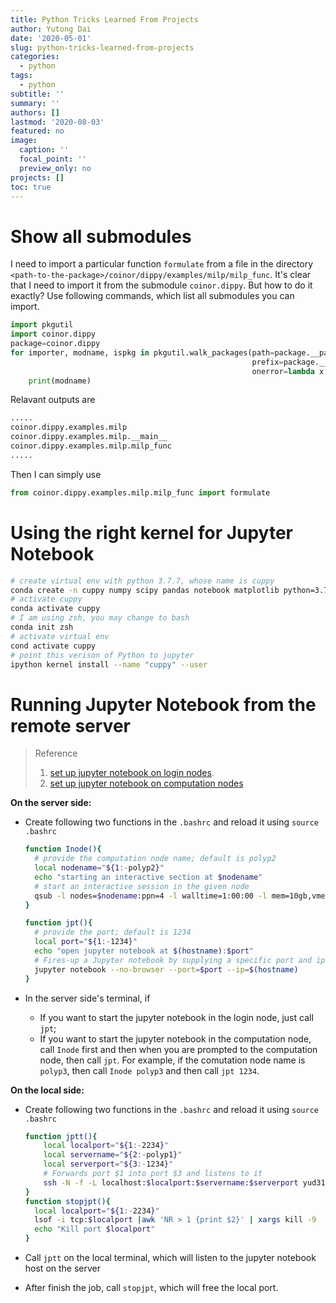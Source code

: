 ```yaml
---
title: Python Tricks Learned From Projects
author: Yutong Dai
date: '2020-05-01'
slug: python-tricks-learned-from-projects
categories:
  - python
tags:
  - python
subtitle: ''
summary: ''
authors: []
lastmod: '2020-08-03'
featured: no
image:
  caption: ''
  focal_point: ''
  preview_only: no
projects: []
toc: true
---
```



# Show all submodules

I need to import a particular function `formulate` from a file in the directory `<path-to-the-package>/coinor/dippy/examples/milp/milp_func`.
It's clear that I need to import it from the submodule `coinor.dippy`. But how to do it exactly?
Use following commands, which list all submodules you can import.

```python
import pkgutil
import coinor.dippy
package=coinor.dippy
for importer, modname, ispkg in pkgutil.walk_packages(path=package.__path__,
                                                      prefix=package.__name__+'.',
                                                      onerror=lambda x: None):
    print(modname)
```
Relavant outputs are
```python
.....
coinor.dippy.examples.milp
coinor.dippy.examples.milp.__main__
coinor.dippy.examples.milp.milp_func
.....
```

Then I can simply use

```python
from coinor.dippy.examples.milp.milp_func import formulate
```

# Using the right kernel for Jupyter Notebook

```bash
# create virtual env with python 3.7.7, whose name is cuppy
conda create -n cuppy numpy scipy pandas notebook matplotlib python=3.7.7 
# activate cuppy
conda activate cuppy
# I am using zsh, you may change to bash
conda init zsh 
# activate virtual env
cond activate cuppy
# point this verison of Python to jupyter
ipython kernel install --name "cuppy" --user
```

# Running Jupyter Notebook from the remote server

> Reference
> 1. [set up jupyter notebook on login nodes](https://ljvmiranda921.github.io/notebook/2018/01/31/running-a-jupyter-notebook/).
> 2. [set up jupyter notebook on computation nodes](https://benjlindsay.com/posts/running-jupyter-lab-remotely#running-on-a-compute-node)

**On the server side:**

* Create following two functions in the `.bashrc` and reload it using `source .bashrc`

  ```bash
  function Inode(){
    # provide the computation node name; default is polyp2
    local nodename="${1:-polyp2}"
    echo "starting an interactive section at $nodename"
    # start an interactive session in the given node
    qsub -l nodes=$nodename:ppn=4 -l walltime=1:00:00 -l mem=10gb,vmem=10gb -I
  }
  
  function jpt(){
    # provide the port; default is 1234
    local port="${1:-1234}"
    echo "open jupyter notebook at $(hostname):$port"
    # Fires-up a Jupyter notebook by supplying a specific port and ip
    jupyter notebook --no-browser --port=$port --ip=$(hostname)
  }
  ```

* In the server side's terminal, if
  
  * If you want to start the jupyter notebook in the login node, just call `jpt`;
  * If you want to start the jupyter notebook in the computation node, call `Inode` first and then when you are prompted to the computation node, then call `jpt`. For example, if the comutation node name is `polyp3`, then call `Inode polyp3` and then call `jpt 1234`.
  

**On the local side:**

* Create following two functions in the `.bashrc` and reload it using `source .bashrc`

  ```bash
  function jptt(){
      local localport="${1:-2234}"
      local servername="${2:-polyp1}"
      local serverport="${3:-1234}"
      # Forwards port $1 into port $3 and listens to it
      ssh -N -f -L localhost:$localport:$servername:$serverport yud319@polyps.ie.lehigh.edu
  }
  function stopjpt(){
    local localport="${1:-2234}"
    lsof -i tcp:$localport |awk 'NR > 1 {print $2}' | xargs kill -9
    echo "Kill port $localport"
  }
  ```
* Call `jptt` on the local terminal, which will listen to the jupyter notebook host on the server
* After finish the job, call `stopjpt`, which will free the local port.
